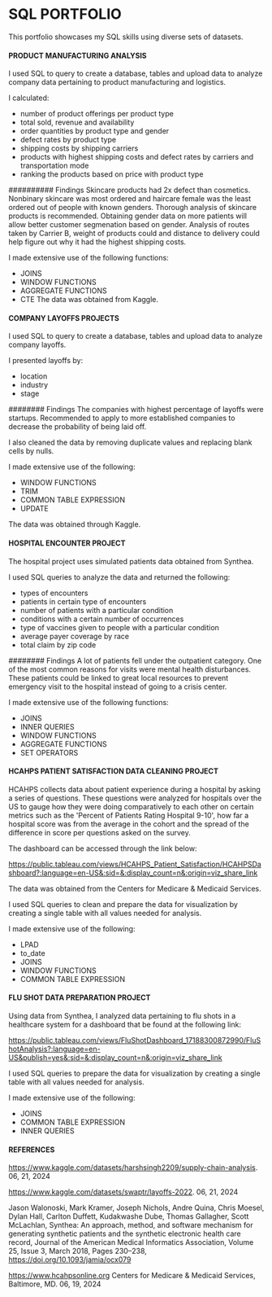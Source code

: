 # SQL PORTFOLIO

This portfolio showcases my SQL skills using diverse sets of datasets.

#### PRODUCT MANUFACTURING ANALYSIS

I used SQL to query to create a database, tables and upload data to analyze company data pertaining to product manufacturing and logistics.

I calculated:
* number of product offerings per product type
*	total sold, revenue and availability
*	order quantities by product type and gender
*	defect rates by product type
*	shipping costs by shipping carriers
*	products with highest shipping costs and defect rates by carriers and transportation mode
*	ranking the products based on price with product type

########## Findings
Skincare products had 2x defect than cosmetics.
Nonbinary skincare was most ordered and haircare female was the least ordered out of people with known genders.
Thorough analysis of skincare products is recommended.
Obtaining gender data on more patients will allow better customer segmenation based on gender.
Analysis of routes taken by Carrier B, weight of products could and distance to delivery could help figure out why it had the highest shipping costs.

I made extensive use of the following functions:
*	JOINS
*	WINDOW FUNCTIONS
* AGGREGATE FUNCTIONS
* CTE
The data was obtained from Kaggle.

#### COMPANY LAYOFFS PROJECTS

I used SQL to query to create a database, tables and upload data to analyze company layoffs.

I presented layoffs by:
* location
*	industry
*	stage

######## Findings
The companies with highest percentage of layoffs were startups. Recommended to apply to more established companies to decrease the probability of being laid off.

I also cleaned the data by removing duplicate values and replacing blank cells by nulls.

I made extensive use of the following:
*	WINDOW FUNCTIONS
* TRIM
*	COMMON TABLE EXPRESSION
*	UPDATE

The data was obtained through Kaggle. 

#### HOSPITAL ENCOUNTER PROJECT

The hospital project uses simulated patients data obtained from Synthea. 

I used SQL queries to analyze the data and returned the following:
* types of encounters
*	patients in certain type of encounters
*	number of patients with a particular condition
*	conditions with a certain number of occurrences
*	type of vaccines given to people with a particular condition
*	average payer coverage by race
*	total claim by zip code

######## Findings
A lot of patients fell under the outpatient category. One of the most common reasons for visits were mental health disturbances. These patients could be linked to great local resources to prevent emergency visit to the hospital instead of going to a crisis center.

I made extensive use of the following functions:
*	JOINS
*	INNER QUERIES
*	WINDOW FUNCTIONS
* AGGREGATE FUNCTIONS
*	SET OPERATORS

#### HCAHPS PATIENT SATISFACTION DATA CLEANING PROJECT

HCAHPS collects data about patient experience during a hospital by asking a series of questions. These questions were analyzed for hospitals over the US to gauge how they were doing comparatively to each other on certain metrics such as the 'Percent of Patients Rating Hospital 9-10', how far a hospital score was from the average in the cohort and the spread of the difference in score per questions asked on the survey.

The dashboard can be accessed through the link below:

https://public.tableau.com/views/HCAHPS_Patient_Satisfaction/HCAHPSDashboard?:language=en-US&:sid=&:display_count=n&:origin=viz_share_link

The data was obtained from the Centers for Medicare & Medicaid Services.

I used SQL queries to clean and prepare the data for visualization by creating a single table with all values needed for analysis.

I made extensive use of the following:
*	LPAD
*	to_date
*	JOINS
*	WINDOW FUNCTIONS
*	COMMON TABLE EXPRESSION

#### FLU SHOT DATA PREPARATION PROJECT

Using data from Synthea, I analyzed data pertaining to flu shots in a healthcare system for a dashboard that be found at the following link:

https://public.tableau.com/views/FluShotDashboard_17188300872990/FluShotAnalysis?:language=en-US&publish=yes&:sid=&:display_count=n&:origin=viz_share_link

I used SQL queries to prepare the data for visualization by creating a single table with all values needed for analysis.

I made extensive use of the following:
*	JOINS
*	COMMON TABLE EXPRESSION
*	INNER QUERIES


#### REFERENCES

https://www.kaggle.com/datasets/harshsingh2209/supply-chain-analysis. 06, 21, 2024

https://www.kaggle.com/datasets/swaptr/layoffs-2022. 06, 21, 2024

Jason Walonoski, Mark Kramer, Joseph Nichols, Andre Quina, Chris Moesel, Dylan Hall, Carlton Duffett, Kudakwashe Dube, Thomas Gallagher, Scott McLachlan, Synthea: An approach, method, and software mechanism for generating synthetic patients and the synthetic electronic health care record, Journal of the American Medical Informatics Association, Volume 25, Issue 3, March 2018, Pages 230–238, https://doi.org/10.1093/jamia/ocx079

https://www.hcahpsonline.org Centers for Medicare & Medicaid Services, Baltimore, MD. 06, 19, 2024

